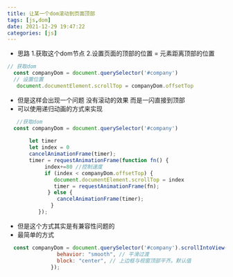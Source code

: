 ```yaml
---
title: 让某一个dom滚动到页面顶部
tags: [js,dom]
date: 2021-12-29 19:47:22
categories: [js]
---
```


- 思路
	1.获取这个dom节点
	2.设置页面的顶部的位置 = 元素距离顶部的位置

```javascript
// 获取dom
  const companyDom = document.querySelector('#company')
  // 设置位置
   document.documentElement.scrollTop = companyDom.offsetTop 
```

- 但是这样会出现一个问题  没有滚动的效果  而是一闪直接到顶部
- 可以使用递归动画的方式来实现

```javascript
   //获取dom
  const companyDom = document.querySelector('#company')
	
       let timer
       let index = 0
       cancelAnimationFrame(timer);
       timer = requestAnimationFrame(function fn() {
            index+=80 //控制速度
            if (index < companyDom.offsetTop) {
               document.documentElement.scrollTop = index
               timer = requestAnimationFrame(fn);
             } else {
                cancelAnimationFrame(timer);
              }
          });
```
 - 但是这个方式其实是有兼容性问题的
 - 最简单的方式
 

```javascript
  const companyDom = document.querySelector('#company').scrollIntoView({
                behavior: "smooth", // 平滑过渡
                block: "center", // 上边框与视窗顶部平齐。默认值
              });
```
